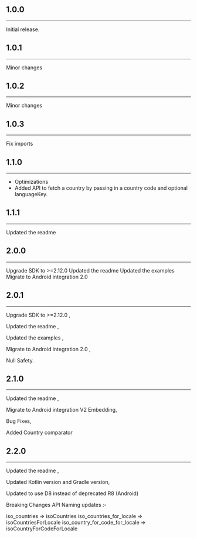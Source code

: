 ## 1.0.0
___
Initial release.

## 1.0.1
___
Minor changes

## 1.0.2
___
Minor changes

## 1.0.3
___
Fix imports

## 1.1.0
___
- Optimizations
- Added API to fetch a country by passing in a country code and optional languageKey.

## 1.1.1
___
Updated the readme

## 2.0.0
___
Upgrade SDK to >=2.12.0
Updated the readme
Updated the examples
Migrate to Android integration 2.0

## 2.0.1
___
Upgrade SDK to >=2.12.0 ,

Updated the readme ,

Updated the examples ,

Migrate to Android integration 2.0 ,

Null Safety.

## 2.1.0
___
Updated the readme ,

Migrate to Android integration V2 Embedding,

Bug Fixes,

Added Country comparator

## 2.2.0
___

Updated the readme ,

Updated Kotlin version and Gradle version,

Updated to use D8 instead of deprecated R8 (Android)

Breaking Changes API Naming updates :-

iso_countries => isoCountries
iso_countries_for_locale => isoCountriesForLocale
iso_country_for_code_for_locale => isoCountryForCodeForLocale
